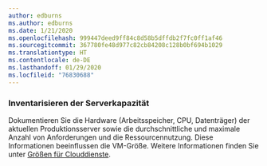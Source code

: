 ```yaml
---
author: edburns
ms.author: edburns
ms.date: 1/21/2020
ms.openlocfilehash: 999447deed9ff84c8d58b5dffdb2f7fc0ff1af46
ms.sourcegitcommit: 367780fe48d977c82cb84208c128b0bf694b1029
ms.translationtype: HT
ms.contentlocale: de-DE
ms.lasthandoff: 01/29/2020
ms.locfileid: "76830688"
---
```

### <a name="inventory-server-capacity"></a>Inventarisieren der Serverkapazität

Dokumentieren Sie die Hardware (Arbeitsspeicher, CPU, Datenträger) der aktuellen Produktionsserver sowie die durchschnittliche und maximale Anzahl von Anforderungen und die Ressourcennutzung. Diese Informationen beeinflussen die VM-Größe. Weitere Informationen finden Sie unter [Größen für Clouddienste](/azure/cloud-services/cloud-services-sizes-specs).
